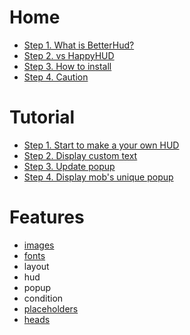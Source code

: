 # Home
- [Step 1. What is BetterHud?](https://github.com/toxicity188/BetterHud/wiki/What-is-BetterHud%3F)
- [Step 2. vs HappyHUD](https://github.com/toxicity188/BetterHud/wiki/vs-HappyHUD)
- [Step 3. How to install](https://github.com/toxicity188/BetterHud/wiki/How-to-install)
- [Step 4. Caution](https://github.com/toxicity188/BetterHud/wiki/Caution)

# Tutorial
- [Step 1. Start to make a your own HUD](https://github.com/toxicity188/BetterHud/wiki/Start-to-make-a-your-own-HUD)
- [Step 2. Display custom text](https://github.com/toxicity188/BetterHud/wiki/Display-custom-text)
- [Step 3. Update popup](https://github.com/toxicity188/BetterHud/wiki/Update-popup)
- [Step 4. Display mob's unique popup](https://github.com/toxicity188/BetterHud/wiki/Display-mob's-unique-popup)

# Features
- [images](https://github.com/toxicity188/BetterHud/wiki/images)
- [fonts](https://github.com/toxicity188/BetterHud/wiki/fonts)
- layout
- hud
- popup
- condition
- [placeholders](https://github.com/toxicity188/BetterHud/wiki/placeholders)
- [heads](https://github.com/toxicity188/BetterHud/wiki/heads)